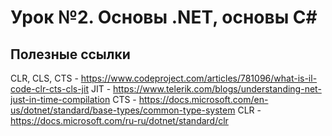 # Урок №2. Основы .NET, основы C#

## Полезные ссылки

CLR, CLS, CTS - https://www.codeproject.com/articles/781096/what-is-il-code-clr-cts-cls-jit
JIT - https://www.telerik.com/blogs/understanding-net-just-in-time-compilation
CTS - https://docs.microsoft.com/en-us/dotnet/standard/base-types/common-type-system
CLR - https://docs.microsoft.com/ru-ru/dotnet/standard/clr
